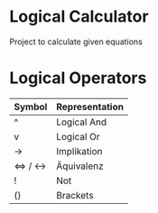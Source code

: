 # Logical Calculator

Project to calculate given equations

# Logical Operators
| Symbol | Representation  |
|---|---|
| ^ | Logical And  |
| v | Logical Or  |
| -> | Implikation  |
| <=> / <-> | Äquivalenz |
| ! | Not | 
| () | Brackets |